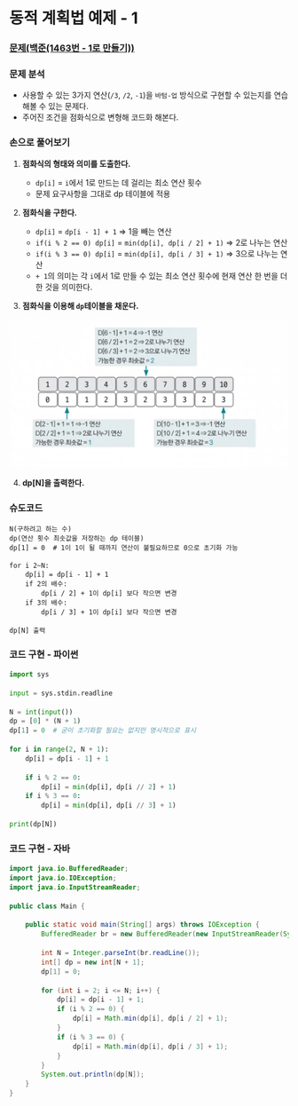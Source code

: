 # 동적 계획법 예제 - 1

### [문제(백준(1463번 - 1로 만들기))](https://www.acmicpc.net/problem/1463)

### 문제 분석
- 사용할 수 있는 3가지 연산(`/3`, `/2`, `-1`)을 `바텀-업` 방식으로 구현할 수 있는지를 연습해볼 수 있는 문제다.
- 주어진 조건을 점화식으로 변형해 코드화 해본다.

### 손으로 풀어보기
1. **점화식의 형태와 의미를 도출한다.**
   - `dp[i]` = `i`에서 1로 만드는 데 걸리는 최소 연산 횟수
   - 문제 요구사항을 그대로 dp 테이블에 적용

2. **점화식을 구한다.**
   - `dp[i]` = `dp[i - 1] + 1` => 1을 빼는 연산
   - `if(i % 2 == 0) dp[i]` = `min(dp[i], dp[i / 2] + 1)` => 2로 나누는 연산
   - `if(i % 3 == 0) dp[i]` = `min(dp[i], dp[i / 3] + 1)` => 3으로 나누는 연산
   - `+ 1`의 의미는 각 `i`에서 1로 만들 수 있는 최소 연산 횟수에 현재 연산 한 번을 더한 것을 의미한다. 
    
3. **점화식을 이용해 `dp`테이블을 채운다.**

![img_1.png](image/img_1.png)

4. **dp[N]을 출력한다.**

### 슈도코드
```text
N(구하려고 하는 수)
dp(연산 횟수 최솟값을 저장하는 dp 테이블)
dp[1] = 0  # 1이 1이 될 때까지 연산이 불필요하므로 0으로 초기화 가능

for i 2~N:
    dp[i] = dp[i - 1] + 1
    if 2의 배수:
        dp[i / 2] + 1이 dp[i] 보다 작으면 변경
    if 3의 배수:
        dp[i / 3] + 1이 dp[i] 보다 작으면 변경

dp[N] 출력
```

### 코드 구현 - 파이썬
```python
import sys

input = sys.stdin.readline

N = int(input())
dp = [0] * (N + 1)
dp[1] = 0  # 굳이 초기화할 필요는 없지만 명시적으로 표시

for i in range(2, N + 1):
    dp[i] = dp[i - 1] + 1

    if i % 2 == 0:
        dp[i] = min(dp[i], dp[i // 2] + 1)
    if i % 3 == 0:
        dp[i] = min(dp[i], dp[i // 3] + 1)

print(dp[N])
```

### 코드 구현 - 자바
```java
import java.io.BufferedReader;
import java.io.IOException;
import java.io.InputStreamReader;

public class Main {

    public static void main(String[] args) throws IOException {
        BufferedReader br = new BufferedReader(new InputStreamReader(System.in));

        int N = Integer.parseInt(br.readLine());
        int[] dp = new int[N + 1];
        dp[1] = 0;

        for (int i = 2; i <= N; i++) {
            dp[i] = dp[i - 1] + 1;
            if (i % 2 == 0) {
                dp[i] = Math.min(dp[i], dp[i / 2] + 1);
            }
            if (i % 3 == 0) {
                dp[i] = Math.min(dp[i], dp[i / 3] + 1);
            }
        }
        System.out.println(dp[N]);
    }
}
```